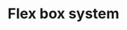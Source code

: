 # Flex box system 

[Branch]:(https://github.com/codiku/react-native-introduction/tree/003-EN-flex-system)
[Flex box cheat sheet]:(https://github.com/codiku/ressources/blob/master/Flex%20system%20cheat%20sheet.pdf)
